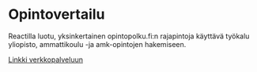 # Opintovertailu

Reactilla luotu, yksinkertainen opintopolku.fi:n rajapintoja käyttävä työkalu yliopisto, ammattikoulu -ja amk-opintojen hakemiseen.

[Linkki verkkopalveluun](https://opintovertailu.pages.dev)